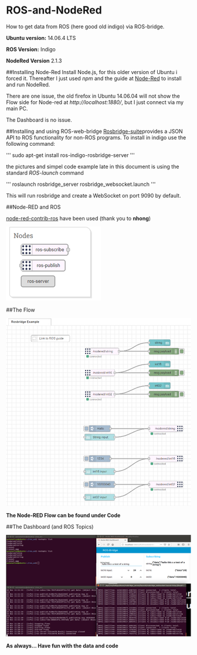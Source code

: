 # ROS-and-NodeRed
How to get data from ROS (here good old indigo) via ROS-bridge.
 
**Ubuntu version:**
14.06.4 LTS
 
**ROS Version:**
Indigo

**NodeRed Version**
2.1.3

##Installing Node-Red
Install Node.js, for this older version of Ubuntu i forced it. Thereafter I just used *npm* and the guide at [Node-Red](https://nodered.org/docs/getting-started/local) to install and run NodeRed.

There are one issue, the old firefox in Ubuntu 14.06.04 will not show the Flow side for Node-red at *http://localhost:1880/*, but I just connect via my main PC. 

The Dashboard is no issue.

##Installing and using ROS-web-bridge
[Rosbridge-suite](http://wiki.ros.org/rosbridge_suite)provides a JSON API to ROS functionality for non-ROS programs. To install in indigo use the following command:

'''
sudo apt-get install ros-indigo-rosbridge-server
'''

the pictures and simpel code example late in this document is using the standard *ROS-launch* command

'''
roslaunch rosbridge_server rosbridge_websocket.launch
'''

This will run rosbridge and create a WebSocket on port 9090 by default.

##Node-RED and ROS

[node-red-contrib-ros](https://flows.nodered.org/node/node-red-contrib-ros) have been used (thank you to **nhong**)

![Nodes](/Pictures/Notes.png)

##The Flow

![the Flow](Pictures/TheFlow.png)

**The Node-RED Flow can be found under Code**

##The Dashboard (and ROS Topics)

![the Flow](Pictures/DashboardAndRosTopics.png)



**As always... Have fun with the data and code**